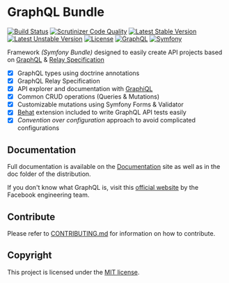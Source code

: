 # GraphQL Bundle

[![Build Status](https://travis-ci.org/ynloultratech/graphql-bundle.svg?branch=master)](https://travis-ci.org/ynloultratech/graphql-bundle)
[![Scrutinizer Code Quality](https://scrutinizer-ci.com/g/ynloultratech/graphql-bundle/badges/quality-score.png?b=master)](https://scrutinizer-ci.com/g/ynloultratech/graphql-bundle/?branch=master)
[![Latest Stable Version](https://poser.pugx.org/ynloultratech/graphql-bundle/v/stable)](//packagist.org/packages/ynloultratech/graphql-bundle)
[![Latest Unstable Version](https://poser.pugx.org/ynloultratech/graphql-bundle/v/unstable)](//packagist.org/packages/ynloultratech/graphql-bundle)
[![License](https://poser.pugx.org/ynloultratech/graphql-bundle/license)](https://packagist.org/packages/ynloultratech/graphql-bundle)
[![GraphQL](https://img.shields.io/badge/GraphQL-Relay-blue.svg)](http://facebook.github.io/relay/docs/graphql-relay-specification.html)
[![Symfony](https://img.shields.io/badge/Symfony-%5E3.4%20%7C%20%5E4.0-green.svg)](https://symfony.com)

 Framework _(Symfony Bundle)_ designed to easily create API projects based on [GraphQL](https://graphql.org/) & [Relay Specification](http://facebook.github.io/relay/docs/en/graphql-relay-specification.html)

- [X] GraphQL types using doctrine annotations
- [X] GraphQL Relay Specification
- [X] API explorer and documentation with [GraphiQL](https://github.com/graphql/graphiql)
- [X] Common CRUD operations (Queries & Mutations)
- [X] Customizable mutations using Symfony Forms & Validator
- [X] [Behat](http://behat.org) extension included to write GraphQL API tests easily
- [X] *Convention over configuration* approach to avoid complicated configurations

## Documentation

Full documentation is available on the [Documentation](https://ynloultratech.github.io/graphql-bundle) site as well as in the doc folder of the distribution.

If you don't know what GraphQL is, visit this [official website](http://graphql.org/)
by the Facebook engineering team.

## Contribute

Please refer to [CONTRIBUTING.md](CONTRIBUTING.md) for information on how to contribute.

## Copyright

This project is licensed under the [MIT license](LICENSE).